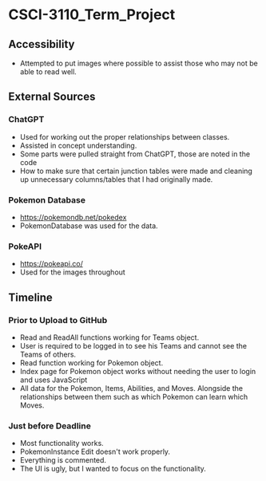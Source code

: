 # CSCI-3110_Term_Project

## Accessibility
- Attempted to put images where possible to assist those who may not be able to read well.

## External Sources
### ChatGPT
- Used for working out the proper relationships between classes.
- Assisted in concept understanding.
- Some parts were pulled straight from ChatGPT, those are noted in the code
- How to make sure that certain junction tables were made and cleaning up unnecessary columns/tables that I had originally made.
### Pokemon Database
- https://pokemondb.net/pokedex
- PokemonDatabase was used for the data.
### PokeAPI
- https://pokeapi.co/
- Used for the images throughout

## Timeline
### Prior to Upload to GitHub
- Read and ReadAll functions working for Teams object.
- User is required to be logged in to see his Teams and cannot see the Teams of others.
- Read function working for Pokemon object.
- Index page for Pokemon object works without needing the user to login and uses JavaScript
- All data for the Pokemon, Items, Abilities, and Moves. Alongside the relationships between them such as which Pokemon can learn which Moves.
### Just before Deadline
- Most functionality works.
- PokemonInstance Edit doesn't work properly.
- Everything is commented.
- The UI is ugly, but I wanted to focus on the functionality.
